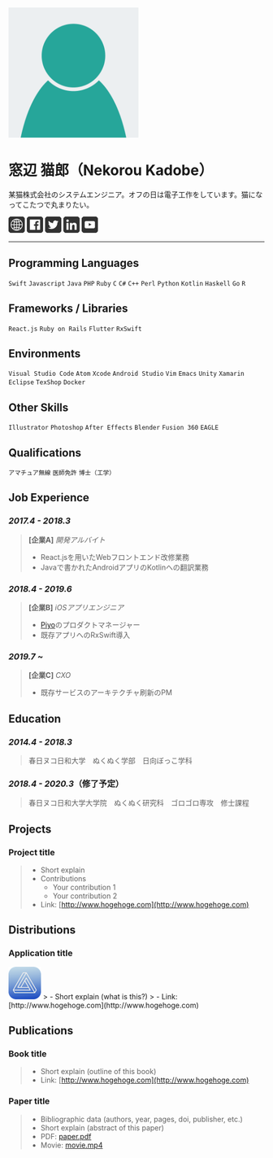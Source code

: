 <img id="thumbnail" src="./resources/template/thumbnail.png" width="256px" />

# 窓辺 猫郎（Nekorou Kadobe）
某猫株式会社のシステムエンジニア。オフの日は電子工作をしています。猫になってこたつで丸まりたい。

[<img id="website" src="./resources/icons/website.png" width="32px">](https://www.google.co.jp/)
[<img id="facebook" src="./resources/icons/facebook.png" width="32px">](https://www.facebook.com/)
[<img id="twitter" src="./resources/icons/twitter.png" width="32px">](https://twitter.com/)
[<img id="linkedin" src="./resources/icons/linkedin.png" width="32px">](https://www.linkedin.com/)
[<img id="youtube" src="./resources/icons/youtube.png" width="32px">](https://www.youtube.com/)

***

## Programming Languages
`Swift` `Javascript` `Java` `PHP` `Ruby` `C` `C#` `C++` `Perl` `Python` `Kotlin` `Haskell` `Go` `R`

## Frameworks / Libraries
`React.js` `Ruby on Rails` `Flutter` `RxSwift`

## Environments
`Visual Studio Code` `Atom` `Xcode` `Android Studio` `Vim` `Emacs` `Unity` `Xamarin` `Eclipse` `TexShop` `Docker`

## Other Skills
`Illustrator` `Photoshop` `After Effects` `Blender` `Fusion 360` `EAGLE`

## Qualifications
`アマチュア無線` `医師免許` `博士（工学）`

## Job Experience
### *2017.4 - 2018.3*
> **[企業A]**
> _開発アルバイト_
> - React.jsを用いたWebフロントエンド改修業務
> - Javaで書かれたAndroidアプリのKotlinへの翻訳業務

### *2018.4 - 2019.6*
> **[企業B]**
> *iOSアプリエンジニア*
> - [Piyo](http://undefined.com)のプロダクトマネージャー
> - 既存アプリへのRxSwift導入

### *2019.7 ~* 
> **[企業C]**
> *CXO*
> - 既存サービスのアーキテクチャ刷新のPM

## Education
### *2014.4 - 2018.3*
> 春日ヌコ日和大学　ぬくぬく学部　日向ぼっこ学科
### *2018.4 - 2020.3*（修了予定）
> 春日ヌコ日和大学大学院　ぬくぬく研究科　ゴロゴロ専攻　修士課程

## Projects
### Project title
> - Short explain
> - Contributions
>   - Your contribution 1
>   - Your contribution 2
> - Link: [http://www.hogehoge.com](http://www.hogehoge.com)

## Distributions
### Application title
<img src="./resources/template/application.png" width="64px">
> - Short explain (what is this?)
> - Link: [http://www.hogehoge.com](http://www.hogehoge.com)

## Publications
### Book title
> - Short explain (outline of this book)
> - Link: [http://www.hogehoge.com](http://www.hogehoge.com)

### Paper title
> - Bibliographic data (authors, year, pages, doi, publisher, etc.)
> - Short explain (abstract of this paper)
> - PDF: [paper.pdf](./resources/template/paper.pdf)
> - Movie: [movie.mp4](./resources/template/movie.mp4)
